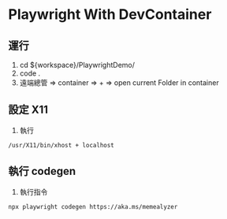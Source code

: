 # Playwright With DevContainer

## 運行
1. cd ${workspace}/PlaywrightDemo/
2. code .
3. 遠端總管 => container => + => open current Folder in container

## 設定 X11
1. 執行 
  ```
  /usr/X11/bin/xhost + localhost
  ```


## 執行 codegen
1. 執行指令
  ```
  npx playwright codegen https://aka.ms/memealyzer
  ```
